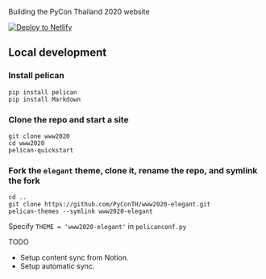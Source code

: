 Building the PyCon Thailand 2020 website

<!-- Markdown snippet -->
[![Deploy to Netlify](https://www.netlify.com/img/deploy/button.svg)](https://app.netlify.com/start/deploy?repository=https://github.com/pyconth/www2020)

## Local development

### Install pelican

```
pip install pelican
pip install Markdown
```

### Clone the repo and start a site

```
git clone www2020
cd www2020
pelican-quickstart
```

### Fork the `elegant` theme, clone it, rename the repo, and symlink the fork

```
cd ..
git clone https://github.com/PyConTH/www2020-elegant.git
pelican-themes --symlink www2020-elegant
```

Specify `THEME = 'www2020-elegant'` in `pelicanconf.py`

TODO

- Setup content sync from Notion.
- Setup automatic sync.
